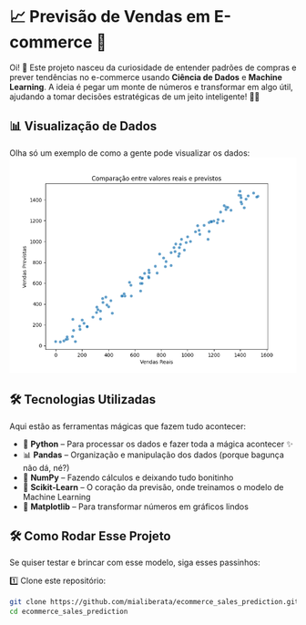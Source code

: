 # 📈 Previsão de Vendas em E-commerce 🚀  

Oi! 🌸 Este projeto nasceu da curiosidade de entender padrões de compras e prever tendências no e-commerce usando **Ciência de Dados** e **Machine Learning**. A ideia é pegar um monte de números e transformar em algo útil, ajudando a tomar decisões estratégicas de um jeito inteligente! 🧠✨  

## 📊 Visualização de Dados  
Olha só um exemplo de como a gente pode visualizar os dados:  
![Gráfico 1](./img/minha-imagem.png.png)




## 🛠️ Tecnologias Utilizadas  
Aqui estão as ferramentas mágicas que fazem tudo acontecer:  

- 🐍 **Python** – Para processar os dados e fazer toda a mágica acontecer ✨  
- 📊 **Pandas** – Organização e manipulação dos dados (porque bagunça não dá, né?)  
- 🔢 **NumPy** – Fazendo cálculos e deixando tudo bonitinho  
- 🤖 **Scikit-Learn** – O coração da previsão, onde treinamos o modelo de Machine Learning  
- 🎨 **Matplotlib** – Para transformar números em gráficos lindos  

## 🛠️ Como Rodar Esse Projeto  

Se quiser testar e brincar com esse modelo, siga esses passinhos:  

1️⃣ Clone este repositório:  
   ```bash
   git clone https://github.com/mialiberata/ecommerce_sales_prediction.git
   cd ecommerce_sales_prediction
   
